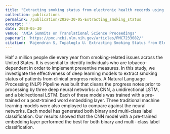 ```yaml
---
title: "Extracting smoking status from electronic health records using NLP and deep learning"
collection: publications
permalink: /publication/2020-30-05-Extracting_smoking_status
excerpt: ''
date: 2020-05-30
venue: 'AMIA Summits on Translational Science Proceedings'
paperurl: 'https://pmc.ncbi.nlm.nih.gov/articles/PMC7233082/'
citation: 'Rajendran S, Topaloglu U. Extracting Smoking Status from Electronic Health Records Using NLP and Deep Learning. AMIA Jt Summits Transl Sci Proc. 2020 May 30;2020:507-516. PMID: 32477672; PMCID: PMC7233082.'
---
```


Half a million people die every year from smoking-related issues across the United States. It is essential to identify individuals who are tobacco-dependent in order to implement preventive measures. In this study, we investigate the effectiveness of deep learning models to extract smoking status of patients from clinical progress notes. A Natural Language Processing (NLP) Pipeline was built that cleans the progress notes prior to processing by three deep neural networks: a CNN, a unidirectional LSTM, and a bidirectional LSTM. Each of these models was trained with a pre- trained or a post-trained word embedding layer. Three traditional machine learning models were also employed to compare against the neural networks. Each model has generated both binary and multi-class label classification. Our results showed that the CNN model with a pre-trained embedding layer performed the best for both binary and multi- class label classification.


<!-- Rajendran S, Topaloglu U. Extracting Smoking Status from Electronic Health Records Using NLP and Deep Learning. AMIA Jt Summits Transl Sci Proc. 2020 May 30;2020:507-516. PMID: 32477672; PMCID: PMC7233082. -->
